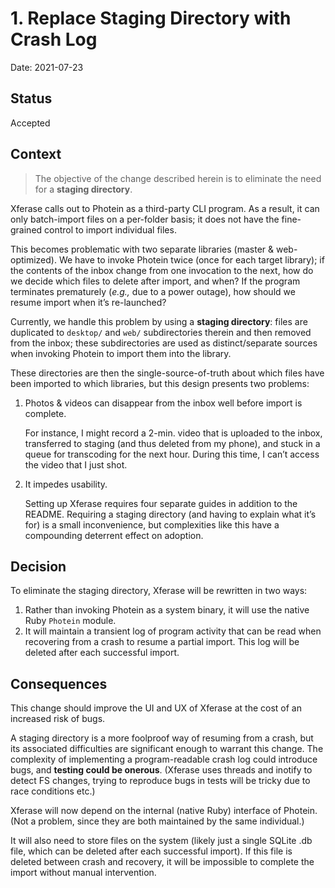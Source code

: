 # 1. Replace Staging Directory with Crash Log

Date: 2021-07-23

## Status

Accepted

## Context

> The objective of the change described herein
> is to eliminate the need for a **staging directory**.

Xferase calls out to Photein as a third-party CLI program.
As a result, it can only batch-import files on a per-folder basis;
it does not have the fine-grained control to import individual files.

This becomes problematic with two separate libraries (master & web-optimized).
We have to invoke Photein twice (once for each target library);
if the contents of the inbox change from one invocation to the next,
how do we decide which files to delete after import, and when?
If the program terminates prematurely (_e.g.,_ due to a power outage),
how should we resume import when it’s re-launched?

Currently, we handle this problem by using a **staging directory**:
files are duplicated to `desktop/` and `web/` subdirectories therein
and then removed from the inbox;
these subdirectories are used as distinct/separate sources
when invoking Photein to import them into the library.

These directories are then the single-source-of-truth
about which files have been imported to which libraries, but this design
presents two problems:

1. Photos & videos can disappear from the inbox well before import is complete.

   For instance, I might record a 2-min. video that is uploaded to the inbox,
   transferred to staging (and thus deleted from my phone),
   and stuck in a queue for transcoding for the next hour.
   During this time, I can’t access the video that I just shot.

2. It impedes usability.

   Setting up Xferase requires four separate guides in addition to the README.
   Requiring a staging directory (and having to explain what it’s for)
   is a small inconvenience,
   but complexities like this have a compounding deterrent effect on adoption.

## Decision

To eliminate the staging directory, Xferase will be rewritten in two ways:

1. Rather than invoking Photein as a system binary,
   it will use the native Ruby `Photein` module.
2. It will maintain a transient log of program activity
   that can be read when recovering from a crash
   to resume a partial import.
   This log will be deleted after each successful import.

## Consequences

This change should improve the UI and UX of Xferase
at the cost of an increased risk of bugs.

A staging directory is a more foolproof way of resuming from a crash,
but its associated difficulties are significant enough to warrant this change.
The complexity of implementing a program-readable crash log
could introduce bugs, and **testing could be onerous**.
(Xferase uses threads and inotify to detect FS changes,
trying to reproduce bugs in tests will be tricky due to race conditions etc.)

Xferase will now depend on the internal (native Ruby) interface of Photein.
(Not a problem, since they are both maintained by the same individual.)

It will also need to store files on the system
(likely just a single SQLite .db file,
which can be deleted after each successful import).
If this file is deleted between crash and recovery,
it will be impossible to complete the import without manual intervention.
